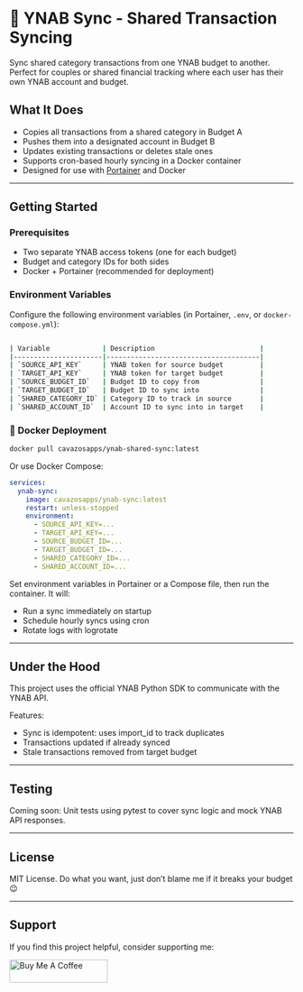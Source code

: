 # 🧾 YNAB Sync - Shared Transaction Syncing

Sync shared category transactions from one YNAB budget to another. Perfect for couples or shared financial tracking where each user has their own YNAB account and budget.

## What It Does

- Copies all transactions from a shared category in Budget A
- Pushes them into a designated account in Budget B
- Updates existing transactions or deletes stale ones
- Supports cron-based hourly syncing in a Docker container
- Designed for use with [Portainer](https://www.portainer.io/) and Docker

---

## Getting Started

### Prerequisites

- Two separate YNAB access tokens (one for each budget)
- Budget and category IDs for both sides
- Docker + Portainer (recommended for deployment)

### Environment Variables

Configure the following environment variables (in Portainer, `.env`, or `docker-compose.yml`):

```bash

| Variable             | Description                          |
|----------------------|--------------------------------------|
| `SOURCE_API_KEY`     | YNAB token for source budget         |
| `TARGET_API_KEY`     | YNAB token for target budget         |
| `SOURCE_BUDGET_ID`   | Budget ID to copy from               |
| `TARGET_BUDGET_ID`   | Budget ID to sync into               |
| `SHARED_CATEGORY_ID` | Category ID to track in source       |
| `SHARED_ACCOUNT_ID`  | Account ID to sync into in target    |
```

### 🐳 Docker Deployment

```bash
docker pull cavazosapps/ynab-shared-sync:latest
```
Or use Docker Compose:

```yaml
services:
  ynab-sync:
    image: cavazosapps/ynab-sync:latest
    restart: unless-stopped
    environment:
      - SOURCE_API_KEY=...
      - TARGET_API_KEY=...
      - SOURCE_BUDGET_ID=...
      - TARGET_BUDGET_ID=...
      - SHARED_CATEGORY_ID=...
      - SHARED_ACCOUNT_ID=...
```

Set environment variables in Portainer or a Compose file, then run the container. It will:

- Run a sync immediately on startup
- Schedule hourly syncs using cron
- Rotate logs with logrotate

---

## Under the Hood

This project uses the official YNAB Python SDK to communicate with the YNAB API.

Features:

- Sync is idempotent: uses import_id to track duplicates
- Transactions updated if already synced
- Stale transactions removed from target budget

---

## Testing

Coming soon: Unit tests using pytest to cover sync logic and mock YNAB API responses.

---

## License

MIT License. Do what you want, just don’t blame me if it breaks your budget 😉

---

## Support

If you find this project helpful, consider supporting me:

<a href="https://www.buymeacoffee.com/huntercavazos" target="_blank"><img src="https://cdn.buymeacoffee.com/buttons/default-orange.png" alt="Buy Me A Coffee" height="41" width="174"></a>